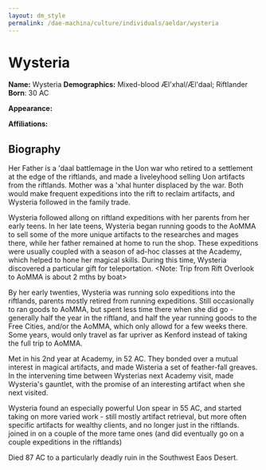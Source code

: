 ```yaml
---
layout: dm_style
permalink: /dae-machina/culture/individuals/aeldar/wysteria
---
```


# Wysteria

**Name:** Wysteria
**Demographics:** Mixed-blood Æl'xhal/Æl'daal; Riftlander
**Born**: 30 AC

**Appearance:** 



**Affiliations:** 


## Biography

Her Father is a 'daal battlemage in the Uon war who retired to a settlement at the edge of the riftlands, and made a liveleyhood selling Uon artifacts from the riftlands.
Mother was a 'xhal hunter displaced by the war. Both would make frequent expeditions into the rift to reclaim artifacts, and Wysteria followed in the family trade.

Wysteria followed allong on riftland expeditions with her parents from her early teens.
In her late teens, Wysteria began running goods to the AoMMA to sell some of the more unique artifacts to the researches and mages there, while her father remained at home to run the shop.
These expeditions were usually coupled with a season of ad-hoc classes at the Academy, which helped to hone her magical skills. During this time, Wysteria discovered a particular gift for teleportation.
<Note: Trip from Rift Overlook to AoMMA is about 2 mths by boat>

By her early twenties, Wysteria was running solo expeditions into the riftlands, parents mostly retired from running expeditions.
Still occasionally to ran goods to AoMMA, but spent less time there when she did go - generally half the year in the riftland, and half the year running goods to the Free Cities, and/or the AoMMA, 
which only allowd for a few weeks there. Some years, would only travel as far upriver as Kenford instead of taking the full trip to AoMMA.

Met <artificier mage> in his 2nd year at Academy, in 52 AC. They bonded over a mutual interest in magical artifacts, and <artificier> made Wisteria a set of feather-fall greaves.
In the intervening time between Wysterias next Academy visit, <artificier> made Wysteria's gauntlet, with the promise of an interesting artifact when she next visited.

Wysteria found an especially powerful Uon spear in 55 AC, and started taking on more varied work - still mostly artifact retrieval, but more often specific artifacts for wealthy clients, and no longer just in the riftlands.
<Artificier> joined in on a couple of the more tame ones (and did eventually go on a couple expeditions in the riftlands) 

Died 87 AC to a particularly deadly ruin in the Southwest Eaos Desert.